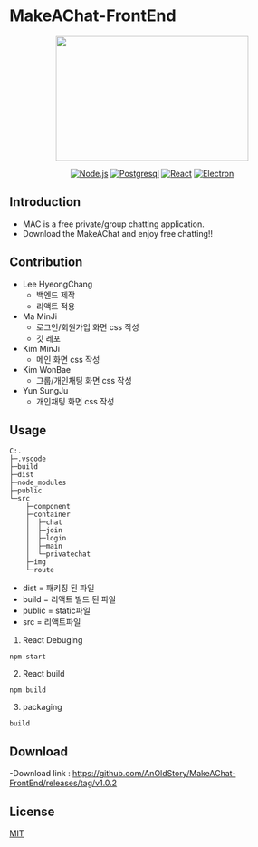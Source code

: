 # MakeAChat-FrontEnd

<p align="center">
  <img width="340" height="220" src="https://i.imgur.com/ytnap3p.png">
</p>


<p align="center">
  <a href="https://nodejs.org/ko"><img src="https://img.shields.io/badge/Server-Node.js-green.svg" alt="Node.js"></a>
  <a href="https://www.postgresql.org"><img src="https://img.shields.io/badge/Database-Postgresql-blue.svg" alt="Postgresql"></a>
  <a href="https://reactjs.org/"><img src="https://img.shields.io/badge/FrontEnd-React-9cf.svg" alt="React"></a>
  <a href="https://electronjs.org/"><img src="https://img.shields.io/badge/Packaging-Electron-87F5F5.svg" alt="Electron"></a>
</p>



## Introduction

- MAC is a free private/group chatting application.
- Download the MakeAChat and enjoy free chatting!!



## Contribution

- Lee HyeongChang
  - 백엔드 제작
  - 리액트 적용
- Ma MinJi
  - 로그인/회원가입 화면 css 작성
  - 깃 레포
- Kim MinJi
  - 메인 화면 css 작성
- Kim WonBae
  - 그룹/개인채팅 화면 css 작성
- Yun SungJu
  - 개인채팅 화면 css 작성



## Usage

```
C:.
├─.vscode
├─build
├─dist
├─node_modules
├─public
└─src
    ├─component
    ├─container
    │  ├─chat
    │  ├─join
    │  ├─login
    │  ├─main
    │  └─privatechat
    ├─img
    └─route
```

- dist = 패키징 된 파일
- build = 리액트 빌드 된 파일
- public = static파일
- src = 리액트파일



1. React Debuging
```
npm start
```

2. React build
```
npm build
```

3. packaging
```
build
```



## Download

-Download link : https://github.com/AnOldStory/MakeAChat-FrontEnd/releases/tag/v1.0.2



## License

[MIT](https://github.com/electron/electron/blob/master/LICENSE)



